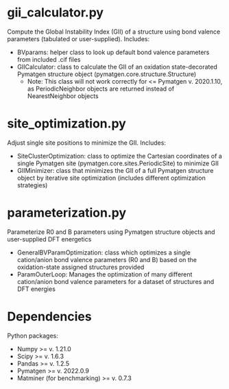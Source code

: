 # gii_calculator.py
Compute the Global Instability Index (GII) of a structure using bond valence parameters (tabulated or user-supplied). Includes:
- BVparams: helper class to look up default bond valence parameters from included .cif files  
- GIICalculator: class to calculate the GII of an oxidation state-decorated Pymatgen structure object (pymatgen.core.structure.Structure)
  - Note: This class will not work correctly for <= Pymatgen v. 2020.1.10, as PeriodicNeighbor objects are returned instead of NearestNeighbor objects   

# site_optimization.py
Adjust single site positions to minimize the GII. Includes:
- SiteClusterOptimization: class to optimize the Cartesian coordinates of a single Pymatgen site (pymatgen.core.sites.PeriodicSite) to minimize GII
- GIIMinimizer: class that minimizes the GII of a full Pymatgen structure object by iterative site optimization (includes different optimization strategies)

# parameterization.py
Parameterize R0 and B parameters using Pymatgen structure objects and user-supplied DFT energetics
- GeneralBVParamOptimization: class which optimizes a single cation/anion bond valence parameters (R0 and B) based on the oxidation-state assigned structures provided
- ParamOuterLoop: Manages the optimization of many different cation/anion bond valence parameters for a dataset of structures and DFT energies

# Dependencies
Python packages:
- Numpy >= v. 1.21.0
- Scipy >= v. 1.6.3
- Pandas >= v. 1.2.5
- Pymatgen >= v. 2022.0.9
- Matminer (for benchmarking) >= v. 0.7.3
